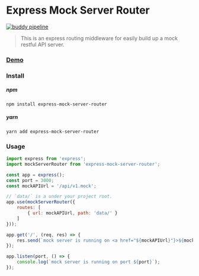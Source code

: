 # Express Mock Server Router

[![buddy pipeline](https://app.buddy.works/nikeorzgithub/express-mock-server-router/pipelines/pipeline/231450/badge.svg?token=b14695cb0d8354d4ed7b640a2ea9ea5169108947844d14785c4c51c255f921b6 "buddy pipeline")](https://app.buddy.works/nikeorzgithub/express-mock-server-router/pipelines/pipeline/231450)

> This is an express routing middleware for easily build up a mock restful API server.


### [Demo](https://codesandbox.io/embed/sweet-browser-c78s3?fontsize=14&hidenavigation=1&theme=dark)

### Install
##### npm
```
npm install express-mock-server-router
```
##### yarn
```
yarn add express-mock-server-router
```

### Usage
```javascript
import express from 'express';
import mockServerRouter from 'express-mock-server-router';

const app = express();
const port = 3000;
const mockAPIUrl = '/api/v1.mock';

// `data/` is a under your project root. 
app.use(mockServerRouter({
    routes: [
        { url: mockAPIUrl, path: 'data/' }
    ]
}));

app.get('/', (req, res) => {
    res.send(`mock server is running on <a href="${mockAPIUrl}"}>${mockAPIUrl}</a>`);
});

app.listen(port, () => {
    console.log(`mock server is running on port ${port}`);
});

```
